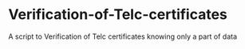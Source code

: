 # Verification-of-Telc-certificates
A script to Verification of Telc certificates knowing only a part of data
